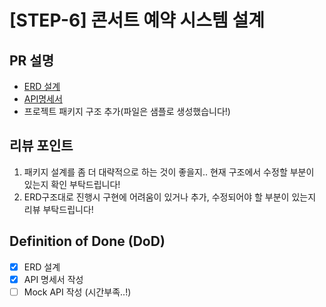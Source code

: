 
# [STEP-6] 콘서트 예약 시스템 설계

## PR 설명
<!-- 해당 PR이 왜 발생했고, 어떤부분에 대한 작업인지 작성해주세요. -->
- [ERD 설계](https://github.com/eunhyeOh/concert-reservation-java/blob/40f1f83e65fcbd6d58bab1cbaa33afe4bf5d8f7b/.github/ERDinfo.md)
- [API명세서](https://github.com/eunhyeOh/concert-reservation-java/blob/40f1f83e65fcbd6d58bab1cbaa33afe4bf5d8f7b/.github/ApiSpec.md)
- 프로젝트 패키지 구조 추가(파일은 샘플로 생성했습니다!)

## 리뷰 포인트
<!-- 
    리뷰어가 함께 고민해주었으면 하는 내용을 간략하게 기재해주세요.
    커밋 링크가 포함되면, 더욱이 효과적일 거예요! 
-->
1. 패키지 설계를 좀 더 대략적으로 하는 것이 좋을지.. 현재 구조에서 수정할 부분이 있는지 확인 부탁드립니다!
2. ERD구조대로 진행시 구현에 어려움이 있거나 추가, 수정되어야 할 부분이 있는지 리뷰 부탁드립니다!

## Definition of Done (DoD)
<!--
    DOD 란 해당 작업을 완료했다고 간주하기 위해 충족해야 하는 기준을 의미합니다.
    어떤 기능을 위해 어떤 요구사항을 만족하였으며, 어떤 테스트를 수행했는지 등을 명확하게 체크리스트로 기재해 주세요.
    리뷰어 입장에서, 모든 맥락을 파악하기 이전에 작업의 성숙도/완성도를 파악하는 데에 도움이 됩니다.
    만약 계획되거나 연관 작업이나 파생 작업이 존재하는데, 이후로 미뤄지는 경우 TODO -, 사유와 함께 적어주세요.

    ex:
    - [x] 상품 도메인 모델 구조 설계 완료 ( [정책 참고자료](관련 문서 링크) )
    - [x] 상품 재고 차감 로직 유닛/통합 테스트 완료
    - [ ] TODO - 상품 주문 로직 개발 ( 정책 미수립으로 인해 후속 작업에서 진행 )
-->
- [x] ERD 설계
- [X] API 명세서 작성
- [ ] Mock API 작성 (시간부족..!) 
